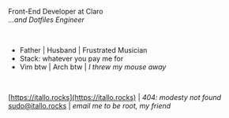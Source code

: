 Front-End Developer at Claro <br>
*...and Dotfiles Engineer*

<br>

- Father | Husband | Frustrated Musician
- Stack: whatever you pay me for
- Vim btw | Arch btw | *I threw my mouse away*

<br>

[https://itallo.rocks](https://itallo.rocks) | *404: modesty not found* <br>
[sudo@itallo.rocks](mailto:sudo@itallo.rocks) | *email me to be root, my friend*
